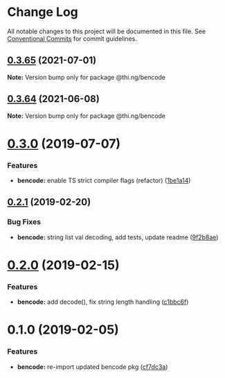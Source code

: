 # Change Log

All notable changes to this project will be documented in this file.
See [Conventional Commits](https://conventionalcommits.org) for commit guidelines.

## [0.3.65](https://github.com/thi-ng/umbrella/compare/@thi.ng/bencode@0.3.64...@thi.ng/bencode@0.3.65) (2021-07-01)

**Note:** Version bump only for package @thi.ng/bencode





## [0.3.64](https://github.com/thi-ng/umbrella/compare/@thi.ng/bencode@0.3.63...@thi.ng/bencode@0.3.64) (2021-06-08)

**Note:** Version bump only for package @thi.ng/bencode





# [0.3.0](https://github.com/thi-ng/umbrella/compare/@thi.ng/bencode@0.2.17...@thi.ng/bencode@0.3.0) (2019-07-07)

### Features

* **bencode:** enable TS strict compiler flags (refactor) ([1be1a14](https://github.com/thi-ng/umbrella/commit/1be1a14))

## [0.2.1](https://github.com/thi-ng/umbrella/compare/@thi.ng/bencode@0.2.0...@thi.ng/bencode@0.2.1) (2019-02-20)

### Bug Fixes

* **bencode:** string list val decoding, add tests, update readme ([9f2b8ae](https://github.com/thi-ng/umbrella/commit/9f2b8ae))

# [0.2.0](https://github.com/thi-ng/umbrella/compare/@thi.ng/bencode@0.1.1...@thi.ng/bencode@0.2.0) (2019-02-15)

### Features

* **bencode:** add decode(), fix string length handling ([c1bbc6f](https://github.com/thi-ng/umbrella/commit/c1bbc6f))

# 0.1.0 (2019-02-05)

### Features

* **bencode:** re-import updated bencode pkg ([cf7dc3a](https://github.com/thi-ng/umbrella/commit/cf7dc3a))

